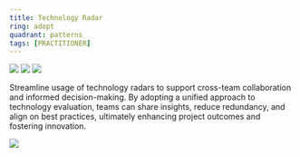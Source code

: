 ```yaml
---
title: Technology Radar
ring: adopt
quadrant: patterns
tags: [PRACTITIONER]
---
```


[![](https://img.shields.io/badge/blog%20post-0c7cba?logo=gitbook&logoColor=000&style=flat)](https://archicionado.com/p/technology-radar/)
[![](https://img.shields.io/badge/techradar-19967d?logo=serverfault&logoColor=000&style=flat)](https://techradar.aoe.com/)
[![](https://img.shields.io/badge/github-de5f85?logo=github&logoColor=000&style=flat)](https://github.com/RVR06/build-your-own-radar)

Streamline usage of technology radars to support cross-team collaboration and informed decision-making. By adopting a unified approach to technology evaluation, teams can share insights, reduce redundancy, and align on best practices, ultimately enhancing project outcomes and fostering innovation.

![](/img/2024-06-06/radar.png)